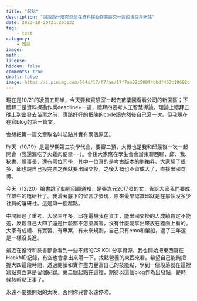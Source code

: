 ```yaml
---
title: "起點"
description: "說說為什麼突然想在資料探勘作業遲交一週的現在弄網站"
date: 2023-10-20T21:20:13Z
tag: 
    - test
category: 
    - 雜記
image: 
math: 
license: 
hidden: false
comments: true
draft: false
image: https://i.pinimg.com/564x/17/f7/aa/17f7aa02c589f4bbdf463c10692cf95c.jpg
---
```


現在是10/21的凌晨五點半，今天要和實驗室一起去苗栗國看看公司的新園區；下禮拜二是資料探勘作業deadline+一週，禮拜四要考人工智慧導論。理論上禮拜五晚上到出發去苗栗之前，應該好好的把陳的code讀完然後自己寫一次。但我現在在寫blog的第一篇文。

會想把第一篇文章取名叫起點其實有兩個原因。

昨天（10/19）是這學期第三次學代會，要審二預，大概也是我和邱最後一次一起開會（我還漏吃了火雞肉便當==）。會後大家窩在學生會會辦東聊西聊，邱、我、秘書、理事長，還有兩位同學，其中一位真的是考古版本的劉祐昇。大家聊了很多，邱也說自己投完票之後就要出國交換，之後大概也不留成大了，直接出國唸博。

今天（12/20）臉書跳了動態回顧通知，是張嵩元2017發的文，告訴大家我們要成立雄中的嘻研社了。我滑著底下的留言才發現，原來最早認識邱就是在那個沒多少社員的嘻研社。這是第一個起點。

中間經過了重考、大學三年多，邱在電機我在資工，能出國交換的人成績肯定不能差，反觀自己大四了還是什麼都不怎麼厲害，沒有什麼能拿出來放在檯面上看的。大家有成績、有實習、有專案，有未來規劃，自己只有emo和暈船，過了三年還是一樣沒長進。

最近在推特和臉書都會看到一些不錯的CS KOL分享資源，我也開始把東西寫在HackMD紀錄，有空也會拿出來滑一下，找點營養的東西來看。希望自己能夠把握大四這段時間，透過閱讀和實作盡力豐富自己的技能點，學到一個段落就在這裡寫點東西算是留個紀錄。第二個起點在這裡，期待以這個blog作為出發點，是時候該幹點正事了。

永遠不要嫌開始的太晚，否則你只會永遠停滯。